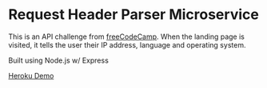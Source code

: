 # Request Header Parser Microservice

This is an API challenge from [freeCodeCamp](https://www.freecodecamp.com/challenges/request-header-parser-microservice). When the landing page is visited, it tells the user their IP address, language and operating system.

Built using Node.js w/ Express

[Heroku Demo](https://salty-island-31009.herokuapp.com/)
